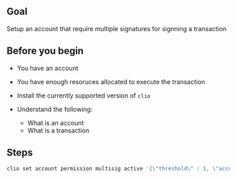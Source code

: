 ## Goal

Setup an account that require multiple signatures for signning a transaction

## Before you begin

* You have an account

* You have enough resoruces allocated to execute the transaction

* Install the currently supported version of `clio`

* Understand the following:
  * What is an account
  * What is a transaction

## Steps

```sh
clio set account permission multisig active '{\"threshold\" : 1, \"accounts\" :[{\"permission\":{\"actor\":\"sysio\",\"permission\":\"active\"},\"weight\":1},{\"permission\":{\"actor\":\"customera\",\"permission\":\"active\"},\"weight\":1}]}' owner -p multisig@owner"
```
